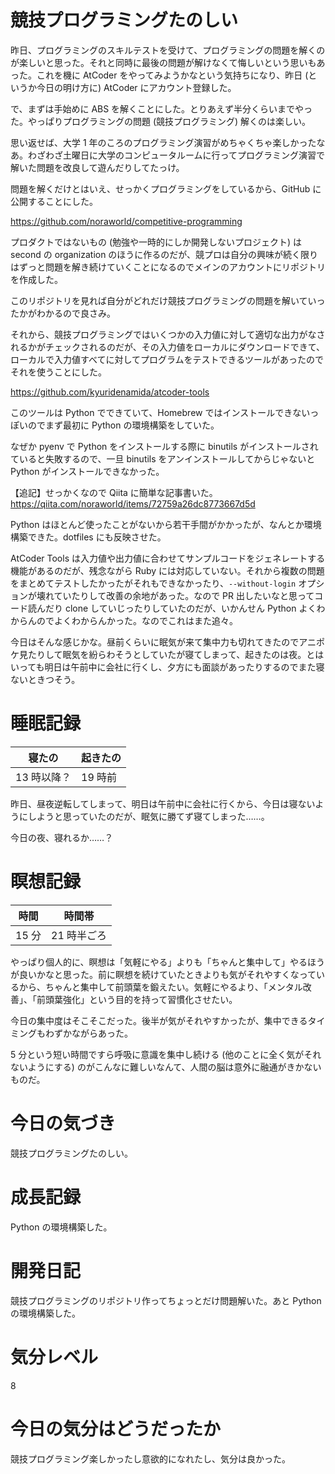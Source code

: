 # 競技プログラミングたのしい
昨日、プログラミングのスキルテストを受けて、プログラミングの問題を解くのが楽しいと思った。それと同時に最後の問題が解けなくて悔しいという思いもあった。これを機に AtCoder をやってみようかなという気持ちになり、昨日 (というか今日の明け方に) AtCoder にアカウント登録した。

で、まずは手始めに ABS を解くことにした。とりあえず半分くらいまでやった。やっぱりプログラミングの問題 (競技プログラミング) 解くのは楽しい。

思い返せば、大学 1 年のころのプログラミング演習がめちゃくちゃ楽しかったなあ。わざわざ土曜日に大学のコンピュータルームに行ってプログラミング演習で解いた問題を改良して遊んだりしてたっけ。

問題を解くだけとはいえ、せっかくプログラミングをしているから、GitHub に公開することにした。

https://github.com/noraworld/competitive-programming

プロダクトではないもの (勉強や一時的にしか開発しないプロジェクト) は second の organization のほうに作るのだが、競プロは自分の興味が続く限りはずっと問題を解き続けていくことになるのでメインのアカウントにリポジトリを作成した。

このリポジトリを見れば自分がどれだけ競技プログラミングの問題を解いていったかがわかるので良さみ。

それから、競技プログラミングではいくつかの入力値に対して適切な出力がなされるかがチェックされるのだが、その入力値をローカルにダウンロードできて、ローカルで入力値すべてに対してプログラムをテストできるツールがあったのでそれを使うことにした。

https://github.com/kyuridenamida/atcoder-tools

このツールは Python でできていて、Homebrew ではインストールできないっぽいのでまず最初に Python の環境構築をしていた。

なぜか pyenv で Python をインストールする際に binutils がインストールされていると失敗するので、一旦 binutils をアンインストールしてからじゃないと Python がインストールできなかった。

【追記】せっかくなので Qiita に簡単な記事書いた。https://qiita.com/noraworld/items/72759a26dc8773667d5d

Python はほとんど使ったことがないから若干手間がかかったが、なんとか環境構築できた。dotfiles にも反映させた。

AtCoder Tools は入力値や出力値に合わせてサンプルコードをジェネレートする機能があるのだが、残念ながら Ruby には対応していない。それから複数の問題をまとめてテストしたかったがそれもできなかったり、`--without-login` オプションが壊れていたりして改善の余地があった。なので PR 出したいなと思ってコード読んだり clone していじったりしていたのだが、いかんせん Python よくわからんのでよくわからんかった。なのでこれはまた追々。

今日はそんな感じかな。昼前くらいに眠気が来て集中力も切れてきたのでアニポケ見たりして眠気を紛らわそうとしていたが寝てしまって、起きたのは夜。とはいっても明日は午前中に会社に行くし、夕方にも面談があったりするのでまた寝ないときつそう。



# 睡眠記録
| 寝たの | 起きたの |
|---|---|
| 13 時以降？ | 19 時前 |

昨日、昼夜逆転してしまって、明日は午前中に会社に行くから、今日は寝ないようにしようと思っていたのだが、眠気に勝てず寝てしまった……。

今日の夜、寝れるか……？



# 瞑想記録
| 時間 | 時間帯 |
|---|---|
| 15 分 | 21 時半ごろ |

やっぱり個人的に、瞑想は「気軽にやる」よりも「ちゃんと集中して」やるほうが良いかなと思った。前に瞑想を続けていたときよりも気がそれやすくなっているから、ちゃんと集中して前頭葉を鍛えたい。気軽にやるより、「メンタル改善」、「前頭葉強化」という目的を持って習慣化させたい。

今日の集中度はそこそこだった。後半が気がそれやすかったが、集中できるタイミングもわずかながらあった。

5 分という短い時間ですら呼吸に意識を集中し続ける (他のことに全く気がそれないようにする) のがこんなに難しいなんて、人間の脳は意外に融通がきかないものだ。



# 今日の気づき
競技プログラミングたのしい。



# 成長記録
Python の環境構築した。



# 開発日記
競技プログラミングのリポジトリ作ってちょっとだけ問題解いた。あと Python の環境構築した。



# 気分レベル
8



# 今日の気分はどうだったか
競技プログラミング楽しかったし意欲的になれたし、気分は良かった。
